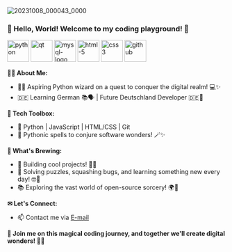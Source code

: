 ![20231008_000043_0000](https://github.com/youngling-coder/youngling-coder/assets/142408709/17bef67e-764c-41b0-bec3-84e5902131ce)


### 👋 Hello, World! Welcome to my coding playground! 🚀

<img width="50" height="50" src="https://img.icons8.com/fluency/50/python.png" alt="python"/> <img width="50" height="50" src="https://img.icons8.com/ios-filled/50/000000/qt.png" alt="qt"/> <img width="50" height="50" src="https://img.icons8.com/fluency/50/mysql-logo.png" alt="mysql-logo"/> <img width="50" height="50" src="https://img.icons8.com/fluency/50/html-5.png" alt="html-5"/> <img width="50" height="50" src="https://img.icons8.com/fluency/50/css3.png" alt="css3"/> <img width="50" height="50" src="https://img.icons8.com/fluency/50/github.png" alt="github"/>

**🧙‍♂️ About Me:**
- 👨‍💻 Aspiring Python wizard on a quest to conquer the digital realm! 💻✨
- 🇩🇪 Learning German 📚🗣️ | Future Deutschland Developer 🇩🇪💼

**🔧 Tech Toolbox:**
- 💾 Python | JavaScript | HTML/CSS | Git
- 🐍 Pythonic spells to conjure software wonders! 🪄✨

**💼 What's Brewing:**
- 🌟 Building cool projects! 💼🚀
- 🧐 Solving puzzles, squashing bugs, and learning something new every day! 🤓🐛
- 📚 Exploring the vast world of open-source sorcery! 🌍📜

**✉ Let's Connect:**
- 📫 Contact me via [E-mail](mailto:sh.dmytro@protonmail.com)

**🚀 Join me on this magical coding journey, and together we'll create digital wonders! 🌌🌟**
